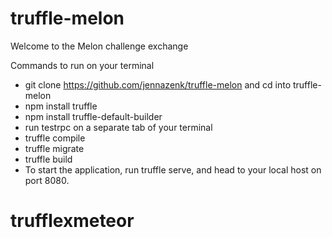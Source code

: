 # truffle-melon

Welcome to the Melon challenge exchange

Commands to run on your terminal 

- git clone https://github.com/jennazenk/truffle-melon and cd into truffle-melon
- npm install truffle
- npm install truffle-default-builder
- run testrpc on a separate tab of your terminal
- truffle compile
- truffle migrate
- truffle build
- To start the application, run truffle serve, and head to your local host on port 8080. 


# trufflexmeteor
